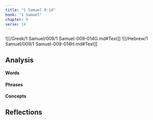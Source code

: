 ```yaml
---
title: "1 Samuel 9:14"
book: "1 Samuel"
chapter: 9
verse: 14
---
```

![[/Greek/1 Samuel/009/1 Samuel-009-014G.md#Text]]
![[/Hebrew/1 Samuel/009/1 Samuel-009-014H.md#Text]]

## Analysis

#### Words

#### Phrases

#### Concepts

## Reflections
